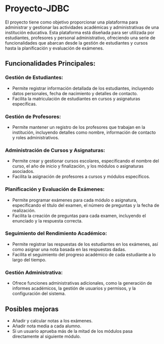 # Proyecto-JDBC
El proyecto tiene como objetivo proporcionar una plataforma para administrar y gestionar las actividades académicas y administrativas de una institución educativa. Esta plataforma está diseñada para ser utilizada por estudiantes, profesores y personal administrativo, ofreciendo una serie de funcionalidades que abarcan desde la gestión de estudiantes y cursos hasta la planificación y evaluación de exámenes.

## Funcionalidades Principales:

### Gestión de Estudiantes:

- Permite registrar información detallada de los estudiantes, incluyendo datos personales, fecha de nacimiento y detalles de contacto.
- Facilita la matriculación de estudiantes en cursos y asignaturas específicas.

### Gestión de Profesores:

- Permite mantener un registro de los profesores que trabajan en la institución, incluyendo detalles como nombre, información de contacto y roles administrativos.

### Administración de Cursos y Asignaturas:

- Permite crear y gestionar cursos escolares, especificando el nombre del curso, el año de inicio y finalización, y los módulos o asignaturas asociados.
- Facilita la asignación de profesores a cursos y módulos específicos.

### Planificación y Evaluación de Exámenes:

- Permite programar exámenes para cada módulo o asignatura, especificando el título del examen, el número de preguntas y la fecha de realización.
- Facilita la creación de preguntas para cada examen, incluyendo el enunciado y la respuesta correcta.

### Seguimiento del Rendimiento Académico:

- Permite registrar las respuestas de los estudiantes en los exámenes, así como asignar una nota basada en las respuestas dadas.
- Facilita el seguimiento del progreso académico de cada estudiante a lo largo del tiempo.

### Gestión Administrativa:

- Ofrece funciones administrativas adicionales, como la generación de informes académicos, la gestión de usuarios y permisos, y la configuración del sistema.

## Posibles mejoras
- Añadir y calcular notas a los exámenes.
- Añadir nota media a cada alumno.
- Si un usuario aprueba más de la mitad de los módulos pasa directamente al siguiente módulo.
